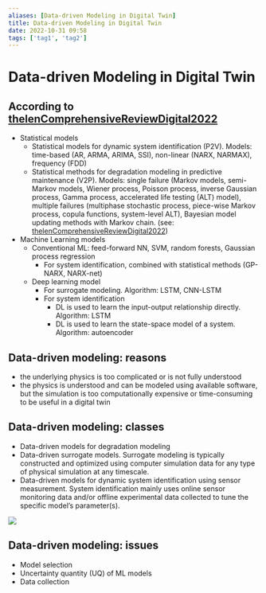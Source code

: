 ```yaml
---
aliases: [Data-driven Modeling in Digital Twin]
title: Data-driven Modeling in Digital Twin
date: 2022-10-31 09:58
tags: ['tag1', 'tag2']
---
```


# Data-driven Modeling in Digital Twin

## According to [thelenComprehensiveReviewDigital2022](../zotero/thelenComprehensiveReviewDigital2022.md)

- Statistical models
  - Statistical models for dynamic system identification (P2V). Models: time-based (AR, ARMA, ARIMA, SSI), non-linear (NARX, NARMAX), frequency (FDD)  
  - Statistical methods for degradation modeling in predictive maintenance (V2P). Models: single failure (Markov models, semi-Markov models, Wiener process, Poisson process, inverse Gaussian process, Gamma process, accelerated life testing (ALT) model), multiple failures (multiphase stochastic process, piece-wise Markov process, copula functions, system-level ALT), Bayesian model updating methods with Markov chain. (see: [thelenComprehensiveReviewDigital2022](../zotero/thelenComprehensiveReviewDigital2022.md))
- Machine Learning models
    - Conventional ML: feed-forward NN, SVM, random forests, Gaussian process regression
        - For system identification, combined with statistical methods (GP-NARX, NARX-net)
    - Deep learning model
       - For surrogate modeling. Algorithm: LSTM, CNN-LSTM
       - For system identification
         - DL is used to learn the input-output relationship directly. Algorithm: LSTM
         - DL is used to learn the state-space model of a system. Algorithm: autoencoder

## Data-driven modeling: reasons

- the underlying physics is too complicated or is not fully understood
- the physics is understood and can be modeled using available software, but the simulation is too computationally expensive or time-consuming to be useful in a digital twin

## Data-driven modeling: classes

- Data-driven models for degradation modeling
- Data-driven surrogate models. Surrogate modeling is typically constructed and optimized using computer simulation data for any type of physical simulation at any timescale.
- Data-driven models for dynamic system identification using sensor measurement. System identification mainly uses online sensor monitoring data and/or offline experimental data collected to tune the specific model’s parameter(s).

![](https://i.vgy.me/B7jA3o.png)

## Data-driven modeling: issues

- Model selection
- Uncertainty quantity (UQ) of ML models
- Data collection
